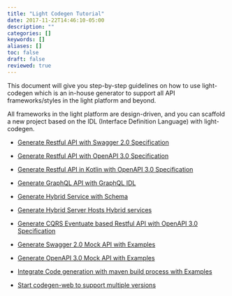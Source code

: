 ```yaml
---
title: "Light Codegen Tutorial"
date: 2017-11-22T14:46:10-05:00
description: ""
categories: []
keywords: []
aliases: []
toc: false
draft: false
reviewed: true
---
```


This document will give you step-by-step guidelines on how to use light-codegen which is an in-house generator to support all API frameworks/styles in the light platform and beyond.
  
All frameworks in the light platform are design-driven, and you can scaffold a new project based on the IDL (Interface Definition Language) with light-codegen. 

* [Generate Restful API with Swagger 2.0 Specification][]

* [Generate Restful API with OpenAPI 3.0 Specification][]

* [Generate Restful API in Kotlin with OpenAPI 3.0 Specification][]

* [Generate GraphQL API with GraphQL IDL][]

* [Generate Hybrid Service with Schema][]

* [Generate Hybrid Server Hosts Hybrid services][]

* [Generate CQRS Eventuate based Restful API with OpenAPI 3.0 Specification][]

* [Generate Swagger 2.0 Mock API with Examples][]

* [Generate OpenAPI 3.0 Mock API with Examples][]

* [Integrate Code generation with maven build process with Examples][]

* [Start codegen-web to support multiple versions][]


[Generate Restful API with Swagger 2.0 Specification]: /tutorial/generator/swagger/
[Generate Restful API with OpenAPI 3.0 Specification]: /tutorial/generator/openapi/
[Generate Restful API in Kotlin with OpenAPI 3.0 Specification]: /tutorial/generator/openapikotlin/
[Generate GraphQL API with GraphQL IDL]: /tutorial/generator/graphql/
[Generate Hybrid Service with Schema]: /tutorial/generator/hybridservice/
[Generate Hybrid Server Hosts Hybrid services]: /tutorial/generator/hybridserver/
[Generate CQRS Eventuate based Restful API with OpenAPI 3.0 Specification]: /tutorial/generator/eventuate/
[Generate Swagger 2.0 Mock API with Examples]: /tutorial/generator/swagger-mock/
[Generate OpenAPI 3.0 Mock API with Examples]: /tutorial/generator/openapi-mock/
[Integrate Code generation with maven build process with Examples]: /tutorial/generator/codegen-maven/
[Start codegen-web to support multiple versions]: /tutorial/generator/multi-version-web/

